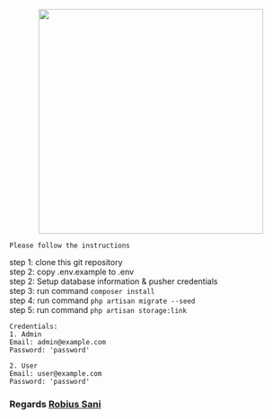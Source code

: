 <p align="center"><a href="https://laravel.com" target="_blank"><img src="https://raw.githubusercontent.com/laravel/art/master/logo-lockup/5%20SVG/2%20CMYK/1%20Full%20Color/laravel-logolockup-cmyk-red.svg" width="400"></a></p>

```
Please follow the instructions
```

step 1: clone this git repository <br>
step 2: copy .env.example to .env <br>
step 2: Setup database information & pusher credentials <br>
step 3: run command <code>composer install</code> <br>
step 4: run command <code>php artisan migrate --seed</code><br>
step 5: run command <code>php artisan storage:link</code><br>

```
Credentials:
1. Admin
Email: admin@example.com
Password: 'password'

2. User
Email: user@example.com
Password: 'password'
```

### Regards **[Robius Sani](https://github.com/Robiussani152)**
